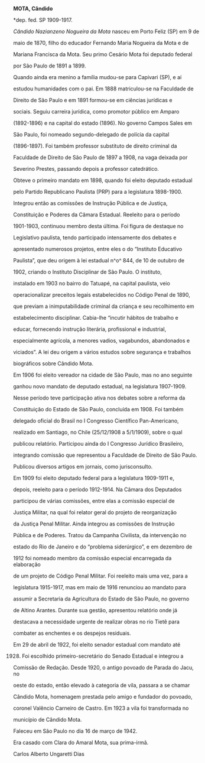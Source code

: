 **MOTA, Cândido**



\*dep. fed. SP 1909-1917.



*Cândido Nazianzeno Nogueira da Mota* nasceu em Porto Feliz (SP) em 9 de

maio de 1870, filho do educador Fernando Maria Nogueira da Mota e de

Mariana Francisca da Mota. Seu primo Cesário Mota foi deputado federal

por São Paulo de 1891 a 1899.



Quando ainda era menino a família mudou-se para Capivari (SP), e aí

estudou humanidades com o pai. Em 1888 matriculou-se na Faculdade de

Direito de São Paulo e em 1891 formou-se em ciências jurídicas e

sociais. Seguiu carreira jurídica, como promotor público em Amparo

(1892-1896) e na capital do estado (1896). No governo Campos Sales em

São Paulo, foi nomeado segundo-delegado de polícia da capital

(1896-1897). Foi também professor substituto de direito criminal da

Faculdade de Direito de São Paulo de 1897 a 1908, na vaga deixada por

Severino Prestes, passando depois a professor catedrático.



Obteve o primeiro mandato em 1898, quando foi eleito deputado estadual

pelo Partido Republicano Paulista (PRP) para a legislatura 1898-1900.

Integrou então as comissões de Instrução Pública e de Justiça,

Constituição e Poderes da Câmara Estadual. Reeleito para o período

1901-1903, continuou membro desta última. Foi figura de destaque no

Legislativo paulista, tendo participado intensamente dos debates e

apresentado numerosos projetos, entre eles o do “Instituto Educativo

Paulista”, que deu origem à lei estadual n^o^ 844, de 10 de outubro de

1902, criando o Instituto Disciplinar de São Paulo. O instituto,

instalado em 1903 no bairro do Tatuapé, na capital paulista, veio

operacionalizar preceitos legais estabelecidos no Código Penal de 1890,

que previam a inimputabilidade criminal da criança e seu recolhimento em

estabelecimento disciplinar. Cabia-lhe “incutir hábitos de trabalho e

educar, fornecendo instrução literária, profissional e industrial,

especialmente agrícola, a menores vadios, vagabundos, abandonados e

viciados”. A lei deu origem a vários estudos sobre segurança e trabalhos

biográficos sobre Cândido Mota.



Em 1906 foi eleito vereador na cidade de São Paulo, mas no ano seguinte

ganhou novo mandato de deputado estadual, na legislatura 1907-1909.

Nesse período teve participação ativa nos debates sobre a reforma da

Constituição do Estado de São Paulo, concluída em 1908. Foi também

delegado oficial do Brasil no I Congresso Científico Pan-Americano,

realizado em Santiago, no Chile (25/12/1908 a 5/1/1909), sobre o qual

publicou relatório. Participou ainda do I Congresso Jurídico Brasileiro,

integrando comissão que representou a Faculdade de Direito de São Paulo.

Publicou diversos artigos em jornais, como jurisconsulto.



Em 1909 foi eleito deputado federal para a legislatura 1909-1911 e,

depois, reeleito para o período 1912-1914. Na Câmara dos Deputados

participou de várias comissões, entre elas a comissão especial de

Justiça Militar, na qual foi relator geral do projeto de reorganização

da Justiça Penal Militar. Ainda integrou as comissões de Instrução

Pública e de Poderes. Tratou da Campanha Civilista, da intervenção no

estado do Rio de Janeiro e do “problema siderúrgico”, e em dezembro de

1912 foi nomeado membro da comissão especial encarregada da elaboração

de um projeto de Código Penal Militar. Foi reeleito mais uma vez, para a

legislatura 1915-1917, mas em maio de 1916 renunciou ao mandato para

assumir a Secretaria da Agricultura do Estado de São Paulo, no governo

de Altino Arantes. Durante sua gestão, apresentou relatório onde já

destacava a necessidade urgente de realizar obras no rio Tietê para

combater as enchentes e os despejos residuais.



Em 29 de abril de 1922, foi eleito senador estadual com mandato até

1928. Foi escolhido primeiro-secretário do Senado Estadual e integrou a

Comissão de Redação. Desde 1920, o antigo povoado de Parada do Jacu, no

oeste do estado, então elevado à categoria de vila, passara a se chamar

Cândido Mota, homenagem prestada pelo amigo e fundador do povoado,

coronel Valêncio Carneiro de Castro. Em 1923 a vila foi transformada no

município de Cândido Mota.



Faleceu em São Paulo no dia 16 de março de 1942.



Era casado com Clara do Amaral Mota, sua prima-irmã.



Carlos Alberto Ungaretti Dias



